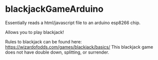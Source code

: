 # blackjackGameArduino
Essentially reads a html/javascript file to an arduino esp8266 chip.

Allows you to play blackjack! 

Rules to blackjack can be found here: https://wizardofodds.com/games/blackjack/basics/
This blackjack game does not have double down, splitting, or surrender.

